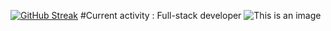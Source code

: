 [![GitHub Streak](https://github-readme-streak-stats.herokuapp.com?user=Martial-torval&theme=great-gatsby&date_format=n%2Fj%5B%2FY%5D)](https://git.io/streak-stats)
#Current activity : Full-stack developer 
![This is an image](https://myoctocat.com/assets/images/base-octocat.svg)
